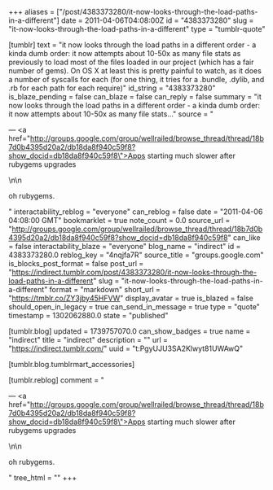 +++
aliases = ["/post/4383373280/it-now-looks-through-the-load-paths-in-a-different"]
date = 2011-04-06T04:08:00Z
id = "4383373280"
slug = "it-now-looks-through-the-load-paths-in-a-different"
type = "tumblr-quote"

[tumblr]
text = "it now looks through the load paths in a different order - a kinda dumb order: it now attempts about 10-50x as many file stats as previously to load most of the files loaded in our project (which has a fair number of gems). On OS X at least this is pretty painful to watch, as it does a number of syscalls for each (for one thing, it tries for a .bundle, .dylib, and .rb for each path for each require)"
id_string = "4383373280"
is_blaze_pending = false
can_blaze = false
can_reply = false
summary = "it now looks through the load paths in a different order - a kinda dumb order: it now attempts about 10-50x as many file stats..."
source = "<p>— <a href=\"http://groups.google.com/group/wellrailed/browse_thread/thread/18b7d0b4395d20a2/db18da8f940c59f8?show_docid=db18da8f940c59f8\">Apps starting much slower after rubygems upgrades</a></p>\n\n<p>oh rubygems.</p>"
interactability_reblog = "everyone"
can_reblog = false
date = "2011-04-06 04:08:00 GMT"
bookmarklet = true
note_count = 0.0
source_url = "http://groups.google.com/group/wellrailed/browse_thread/thread/18b7d0b4395d20a2/db18da8f940c59f8?show_docid=db18da8f940c59f8"
can_like = false
interactability_blaze = "everyone"
blog_name = "indirect"
id = 4383373280.0
reblog_key = "4nqjfa7R"
source_title = "groups.google.com"
is_blocks_post_format = false
post_url = "https://indirect.tumblr.com/post/4383373280/it-now-looks-through-the-load-paths-in-a-different"
slug = "it-now-looks-through-the-load-paths-in-a-different"
format = "markdown"
short_url = "https://tmblr.co/ZY3jby45HFVW"
display_avatar = true
is_blazed = false
should_open_in_legacy = true
can_send_in_message = true
type = "quote"
timestamp = 1302062880.0
state = "published"

[tumblr.blog]
updated = 1739757070.0
can_show_badges = true
name = "indirect"
title = "indirect"
description = ""
url = "https://indirect.tumblr.com/"
uuid = "t:PgyUJU3SA2Klwyt81UWAwQ"

[tumblr.blog.tumblrmart_accessories]

[tumblr.reblog]
comment = "<p>— <a href=\"http://groups.google.com/group/wellrailed/browse_thread/thread/18b7d0b4395d20a2/db18da8f940c59f8?show_docid=db18da8f940c59f8\">Apps starting much slower after rubygems upgrades</a></p>\n\n<p>oh rubygems.</p>"
tree_html = ""
+++
